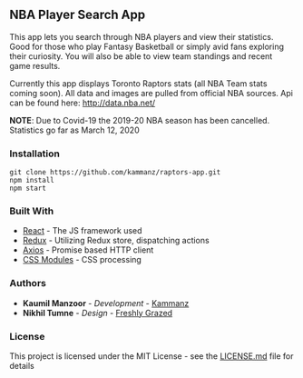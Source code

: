 ## NBA Player Search App

This app lets you search through NBA players and view their statistics. Good for those who play Fantasy Basketball or simply avid fans exploring their curiosity. You will also be able to view team standings and recent game results.

Currently this app displays Toronto Raptors stats (all NBA Team stats coming soon). All data and images are pulled from official NBA sources. Api can be found here: http://data.nba.net/

**NOTE**: Due to Covid-19 the 2019-20 NBA season has been cancelled. Statistics go far as March 12, 2020

### Installation
```
git clone https://github.com/kammanz/raptors-app.git
npm install
npm start
```

### Built With

* [React](https://reactjs.org/) - The JS framework used
* [Redux](https://github.com/reduxjs/react-redux) - Utilizing Redux store, dispatching actions  
* [Axios](https://github.com/axios/axios) - Promise based HTTP client
* [CSS Modules](https://github.com/css-modules/css-modules) - CSS processing

### Authors

* **Kaumil Manzoor** - *Development* - [Kammanz](http://kammanz.com/)
* **Nikhil Tumne** - *Design* - [Freshly Grazed](http://freshlygrazed.com/)

### License

This project is licensed under the MIT License - see the [LICENSE.md](https://www.mit.edu/~amini/LICENSE.md) file for details
